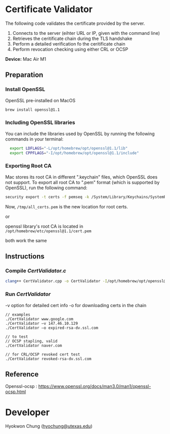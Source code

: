 # Certificate Validator

The following code validates the certificate provided by the server.
1. Connects to the server (eihter URL or IP, given with the command line)
2. Retrieves the ceritificate chain during the TLS handshake
3. Perform a detailed verification fo the ceritificate chain
4. Perform revocation checking using either CRL or OCSP


**Device:** Mac Air M1

## Preparation
### Install OpenSSL
OpenSSL pre-installed on MacOS
```bash
brew install openssl@1.1
```

### Including OpenSSL libraries

You can include the libraries used by OpenSSL by running the following commands in your terminal:

```bash
  export LDFLAGS="-L/opt/homebrew/opt/openssl@1.1/lib"
  export CPPFLAGS="-I/opt/homebrew/opt/openssl@1.1/include"
```

### Exporting Root CA

Mac stores its root CA in different ".keychain" files, which OpenSSL does not support. 
To export all root CA to ".pem" format (which is supported by OpenSSL), run the following command:

```bash
security export -t certs -f pemseq -k /System/Library/Keychains/SystemRootCertificates.keychain -o /tmp/all_certs.pem
```
Now, `/tmp/all_certs.pem` is the new location for root certs.

or

openssl library's root CA is located in `/opt/homebrew/etc/openssl@1.1/cert.pem`

both work the same

## Instructions
### Compile ***CertValidator.c***
```bash
clang++ CertValidator.cpp -o CertValidator -I/opt/homebrew/opt/openssl@1.1/include -L/opt/homebrew/opt/openssl@1.1/lib -lssl -lcrypto -lcurl
```

### Run ***CertValidator***
-v option for detailed cert info
-o for downloading certs in the chain
```
// examples
./CertValidator www.google.com
./CertValidator –v 147.46.10.129
./CertValidator –o expired-rsa-dv.ssl.com

// to test
// OCSP stapling, valid
./CertValidator naver.com

// for CRL/OCSP revoked cert test
./CertValidator revoked-rsa-dv.ssl.com 

```

## Reference
Openssl-ocsp : https://www.openssl.org/docs/man3.0/man1/openssl-ocsp.html

# Developer
Hyokwon Chung (hyochung@utexas.edu)